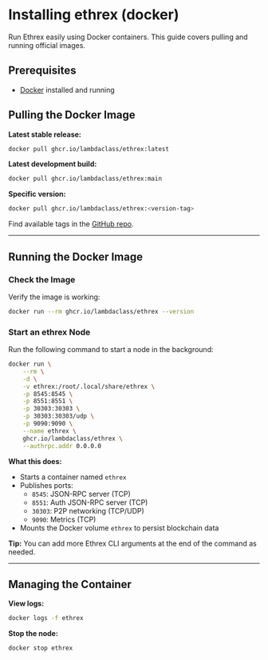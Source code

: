 # Installing ethrex (docker)

Run Ethrex easily using Docker containers. This guide covers pulling and running official images.

## Prerequisites

- [Docker](https://www.docker.com/get-started/) installed and running

## Pulling the Docker Image

**Latest stable release:**

```sh
docker pull ghcr.io/lambdaclass/ethrex:latest
```

**Latest development build:**

```sh
docker pull ghcr.io/lambdaclass/ethrex:main
```

**Specific version:**

```sh
docker pull ghcr.io/lambdaclass/ethrex:<version-tag>
```

Find available tags in the <a href="https://github.com/lambdaclass/ethrex/tags" target="_blank">GitHub repo</a>.

---

## Running the Docker Image

### Check the Image

Verify the image is working:

```sh
docker run --rm ghcr.io/lambdaclass/ethrex --version
```

### Start an ethrex Node

Run the following command to start a node in the background:

```sh
docker run \
    --rm \
    -d \
    -v ethrex:/root/.local/share/ethrex \
    -p 8545:8545 \
    -p 8551:8551 \
    -p 30303:30303 \
    -p 30303:30303/udp \
    -p 9090:9090 \
    --name ethrex \
    ghcr.io/lambdaclass/ethrex \
    --authrpc.addr 0.0.0.0
```

**What this does:**

- Starts a container named `ethrex`
- Publishes ports:
  - `8545`: JSON-RPC server (TCP)
  - `8551`: Auth JSON-RPC server (TCP)
  - `30303`: P2P networking (TCP/UDP)
  - `9090`: Metrics (TCP)
- Mounts the Docker volume `ethrex` to persist blockchain data

**Tip:** You can add more Ethrex CLI arguments at the end of the command as needed.

---

## Managing the Container

**View logs:**

```sh
docker logs -f ethrex
```

**Stop the node:**

```sh
docker stop ethrex
```
